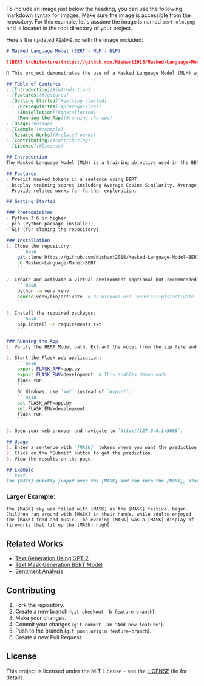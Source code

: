 To include an image just below the heading, you can use the following markdown syntax for images. Make sure the image is accessible from the repository. For this example, let's assume the image is named `bert-mlm.png` and is located in the root directory of your project. 

Here's the updated `README.md` with the image included:

```markdown
# Masked Language Model (BERT - MLM - NLP)

![BERT Architecture](https://github.com/Nishant2018/Masked-Language-Model-BERT/blob/main/Demo%20Pics.jpg)

🤖 This project demonstrates the use of a Masked Language Model (MLM) with BERT for predicting masked tokens in a given text. The model is trained to understand the context of words based on their surrounding words, leading to better language understanding.

## Table of Contents
- [Introduction](#introduction)
- [Features](#features)
- [Getting Started](#getting-started)
  - [Prerequisites](#prerequisites)
  - [Installation](#installation)
  - [Running the App](#running-the-app)
- [Usage](#usage)
- [Example](#example)
- [Related Works](#related-works)
- [Contributing](#contributing)
- [License](#license)

## Introduction
The Masked Language Model (MLM) is a training objective used in the BERT model. It involves randomly masking some tokens in a sequence and then predicting those masked tokens. This helps the model understand the context of a word based on its surrounding words, leading to better language understanding.

## Features
- Predict masked tokens in a sentence using BERT.
- Display training scores including Average Cosine Similarity, Average Jaccard Similarity, Average Edit Distance, and Precision.
- Provide related works for further exploration.

## Getting Started

### Prerequisites
- Python 3.6 or higher
- pip (Python package installer)
- Git (for cloning the repository)

### Installation
1. Clone the repository:
    ```bash
    git clone https://github.com/Nishant2018/Masked-Language-Model-BERT.git
    cd Masked-Language-Model-BERT
    ```

2. Create and activate a virtual environment (optional but recommended):
    ```bash
    python -m venv venv
    source venv/bin/activate  # On Windows use `venv\Scripts\activate`
    ```

3. Install the required packages:
    ```bash
    pip install -r requirements.txt
    ```

### Running the App
1. Verify the BERT Model path. Extract the model from the zip file and update the path in your Flask code.

2. Start the Flask web application:
    ```bash
    export FLASK_APP=app.py
    export FLASK_ENV=development  # This enables debug mode
    flask run
    ```
    On Windows, use `set` instead of `export`:
    ```bash
    set FLASK_APP=app.py
    set FLASK_ENV=development
    flask run
    ```

3. Open your web browser and navigate to `http://127.0.0.1:5000`.

## Usage
1. Enter a sentence with `[MASK]` tokens where you want the prediction.
2. Click on the "Submit" button to get the prediction.
3. View the results on the page.

## Example
```text
The [MASK] quickly jumped over the [MASK] and ran into the [MASK], startling the [MASK] nearby.
```

### Larger Example:
```text
The [MASK] sky was filled with [MASK] as the [MASK] festival began. Children ran around with [MASK] in their hands, while adults enjoyed the [MASK] food and music. The evening [MASK] was a [MASK] display of fireworks that lit up the [MASK] night.
```

## Related Works
- [Text Generation Using GPT-2](https://www.kaggle.com/code/endofnight17j03/textgeneration-transformers-gpt-2)
- [Text Mask Generation BERT Model](https://www.kaggle.com/code/endofnight17j03/text-mask-generation-googlebert-llm)
- [Sentiment Analysis](https://www.kaggle.com/code/endofnight17j03/imdb-movies-nlp-sentiment-analysis)

## Contributing
1. Fork the repository.
2. Create a new branch (`git checkout -b feature-branch`).
3. Make your changes.
4. Commit your changes (`git commit -am 'Add new feature'`).
5. Push to the branch (`git push origin feature-branch`).
6. Create a new Pull Request.

## License
This project is licensed under the MIT License - see the [LICENSE](LICENSE) file for details.
```
